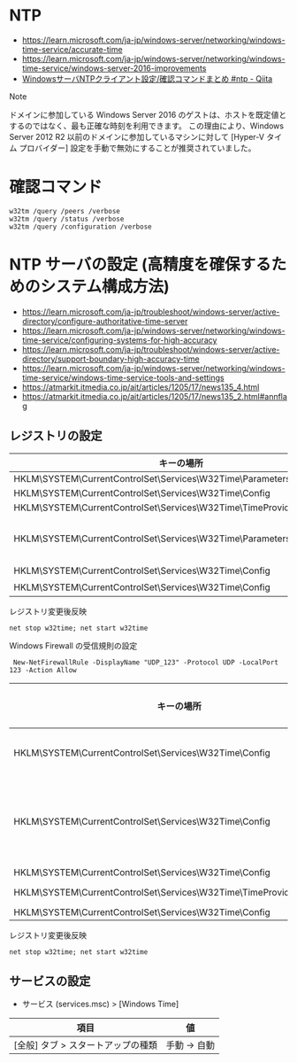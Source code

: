 # NTP
- https://learn.microsoft.com/ja-jp/windows-server/networking/windows-time-service/accurate-time
- https://learn.microsoft.com/ja-jp/windows-server/networking/windows-time-service/windows-server-2016-improvements
- [WindowsサーバNTPクライアント設定/確認コマンドまとめ #ntp - Qiita](https://qiita.com/sugenuma/items/d48a3543e22cf497589e)

>[!NOTE]
>ドメインに参加している Windows Server 2016 のゲストは、ホストを既定値とするのではなく、最も正確な時刻を利用できます。 この理由により、Windows Server 2012 R2 以前のドメインに参加しているマシンに対して [Hyper-V タイム プロバイダー] 設定を手動で無効にすることが推奨されていました。
# 確認コマンド
```
w32tm /query /peers /verbose
w32tm /query /status /verbose
w32tm /query /configuration /verbose
```
# NTP サーバの設定 (高精度を確保するためのシステム構成方法)
- https://learn.microsoft.com/ja-jp/troubleshoot/windows-server/active-directory/configure-authoritative-time-server
- https://learn.microsoft.com/ja-jp/windows-server/networking/windows-time-service/configuring-systems-for-high-accuracy
- https://learn.microsoft.com/ja-jp/troubleshoot/windows-server/active-directory/support-boundary-high-accuracy-time
- https://learn.microsoft.com/ja-jp/windows-server/networking/windows-time-service/windows-time-service-tools-and-settings
- https://atmarkit.itmedia.co.jp/ait/articles/1205/17/news135_4.html
- https://atmarkit.itmedia.co.jp/ait/articles/1205/17/news135_2.html#annflag

## レジストリの設定
キーの場所 | 値の名前 | 値の種類 | 値のデータ
-- | -- | -- | -- 
HKLM\SYSTEM\CurrentControlSet\Services\W32Time\Parameters | Type | REG_SZ | NTP
HKLM\SYSTEM\CurrentControlSet\Services\W32Time\Config | AnnounceFlags | REG_DWORD | 10 (0xa) -> **5**
HKLM\SYSTEM\CurrentControlSet\Services\W32Time\TimeProviders\NtpServer | Enabled | REG_DWORD | 1
HKLM\SYSTEM\CurrentControlSet\Services\W32Time\Parameters | NtpServer | REG_SZ | time.windows.com,0x8 -> **ntp.nict.jp,0x8 ats1.e-timing.ne.jp,0x8**
HKLM\SYSTEM\CurrentControlSet\Services\W32Time\Config | MaxPosPhaseCorrection | REG_DWORD | 54000 (15時間)
HKLM\SYSTEM\CurrentControlSet\Services\W32Time\Config | MaxNegPhaseCorrection | REG_DWORD | 54000 (15時間)

レジストリ変更後反映
```pwsh
net stop w32time; net start w32time
```

Windows Firewall の受信規則の設定
```pwsh
 New-NetFirewallRule -DisplayName "UDP_123" -Protocol UDP -LocalPort 123 -Action Allow
```

キーの場所 | 値の名前 | 値の種類 | 値のデータ
-- | -- | -- | -- 
HKLM\SYSTEM\CurrentControlSet\Services\W32Time\Config | MinPollInterval | REG_DWORD | 6 (2^6 = 64秒)
HKLM\SYSTEM\CurrentControlSet\Services\W32Time\Config | MaxPollInterval | REG_DWORD | 10 (2^10 = 1024秒 = 17分4秒)
HKLM\SYSTEM\CurrentControlSet\Services\W32Time\Config | UpdateInterval | REG_DWORD | 100
HKLM\SYSTEM\CurrentControlSet\Services\W32Time\TimeProviders\NtpClient | SpecialPollInterval | REG_DWORD | 1024 -> **64**
HKLM\SYSTEM\CurrentControlSet\Services\W32Time\Config | FrequencyCorrectRate | REG_DWORD | 4 -> **2**

レジストリ変更後反映
```pwsh
net stop w32time; net start w32time
```

## サービスの設定
- サービス (services.msc) > [Windows Time]

項目 | 値
-- | --
[全般] タブ > スタートアップの種類 | 手動 -> 自動

